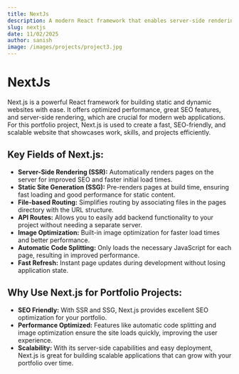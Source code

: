 ```yaml
---
title: NextJs
description: A modern React framework that enables server-side rendering, static site generation, and optimized performance, making it ideal for building fast and scalable web applications.
slug: nextjs
date: 11/02/2025
author: sanish
image: /images/projects/project3.jpg
---
```


# NextJs

Next.js is a powerful React framework for building static and dynamic websites with ease. It offers optimized performance, great SEO features, and server-side rendering, which are crucial for modern web applications. For this portfolio project, Next.js is used to create a fast, SEO-friendly, and scalable website that showcases work, skills, and projects efficiently.

## Key Fields of Next.js:

- **Server-Side Rendering (SSR):** Automatically renders pages on the server for improved SEO and faster initial load times.
- **Static Site Generation (SSG):** Pre-renders pages at build time, ensuring fast loading and good performance for static content.
- **File-based Routing:** Simplifies routing by associating files in the pages directory with the URL structure.
- **API Routes:** Allows you to easily add backend functionality to your project without needing a separate server.
- **Image Optimization:** Built-in image optimization for faster load times and better performance.
- **Automatic Code Splitting:** Only loads the necessary JavaScript for each page, resulting in improved performance.
- **Fast Refresh:** Instant page updates during development without losing application state.


## Why Use Next.js for Portfolio Projects:

- **SEO Friendly:** With SSR and SSG, Next.js provides excellent SEO optimization for your portfolio.
- **Performance Optimized:** Features like automatic code splitting and image optimization ensure the site loads quickly, improving the user experience.
- **Scalability:** With its server-side capabilities and easy deployment, Next.js is great for building scalable applications that can grow with your portfolio over time.
